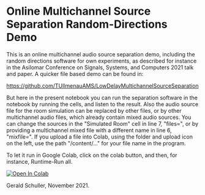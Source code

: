 # Online Multichannel Source Separation Random-Directions Demo
This is an online multichannel audio source separation demo, including the random directions software for own experiments, as described for instance in the Asilomar Conference on Signals, Systems, and Computers 2021 talk and paper. A quicker file based demo can be found in:

https://github.com/TUIlmenauAMS/LowDelayMultichannelSourceSeparation

But here in the present notebook you can run the separation software in the notebook by running the cells, and listen to the result. Also the audio source file for the room simulation can be replaced by other files, or by other multichannel audio files, which already contain mixed audio sources. You can change the sources in the "Simulated Room" cell in line 7, "files=", or by providing a multichannel mixed file with a different name in line 6, "mixfile=". If you upload a file into Colab, using the folder and upload icon on the left, use the path "/content/..." for your file name in the program.

To let it run in Google Colab, click on the colab button, and then, for instance, Runtime-Run all.

[![Open In Colab](https://colab.research.google.com/assets/colab-badge.svg)](https://colab.research.google.com/github/TUIlmenauAMS/LowDelayMultichannelSourceSeparation_Random-Directions_Demo/blob/main/online_multichannel_source_separation_random_directions_demo.ipynb)

Gerald Schuller, November 2021.
